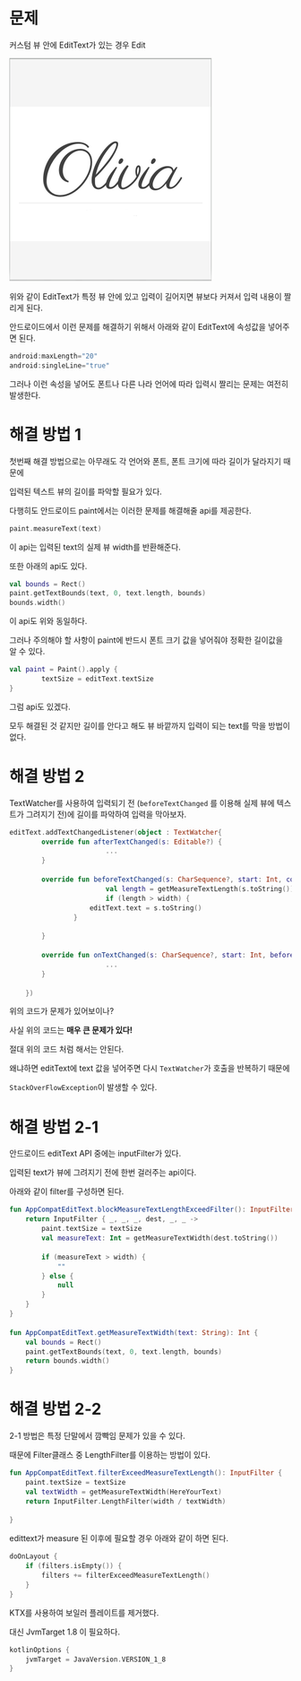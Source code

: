 
# 문제

커스텀 뷰 안에 EditText가 있는 경우 Edit

![image](https://github.com/2giwon/note.io/blob/master/TroubleShooting/resource/EditTextView.png)

위와 같이 EditText가 특정 뷰 안에 있고 입력이 길어지면 뷰보다 커져서 입력 내용이 짤리게 된다.

안드로이드에서 이런 문제를 해결하기 위해서 아래와 같이 EditText에 속성값을 넣어주면 된다.

```kotlin
android:maxLength="20"
android:singleLine="true"
```

그러나 이런 속성을 넣어도 폰트나 다른 나라 언어에 따라 입력시 짤리는 문제는 여전히 발생한다.

# 해결 방법 1

첫번째 해결 방법으로는 아무래도 각 언어와 폰트, 폰트 크기에 따라 길이가 달라지기 때문에

입력된 텍스트 뷰의 길이를 파악할 필요가 있다.

다행히도 안드로이드 paint에서는 이러한 문제를 해결해줄 api를 제공한다.

```kotlin
paint.measureText(text)
```

이 api는 입력된 text의 실제 뷰 width를 반환해준다.

또한 아래의 api도 있다.

```kotlin
val bounds = Rect()
paint.getTextBounds(text, 0, text.length, bounds)
bounds.width()
```

이 api도 위와 동일하다. 

그러나 주의해야 할 사항이 paint에 반드시 폰트 크기 값을 넣어줘야 정확한 길이값을 알 수 있다.

```kotlin
val paint = Paint().apply {
		textSize = editText.textSize
}
```

그럼 api도 있겠다. 

모두 해결된 것 같지만 길이를 안다고 해도 뷰 바깥까지 입력이 되는 text를 막을 방법이 없다.

# 해결 방법 2

TextWatcher를 사용하여 입력되기 전 (`beforeTextChanged` 를 이용해 실제 뷰에 텍스트가 그려지기 전)에 길이를 파악하여 입력을 막아보자.

```kotlin
editText.addTextChangedListener(object : TextWatcher{
        override fun afterTextChanged(s: Editable?) {
						...
        }

        override fun beforeTextChanged(s: CharSequence?, start: Int, count: Int, after: Int) {
						val length = getMeasureTextLength(s.toString())
						if (length > width) {
		            editText.text = s.toString()
		        }
						
        }

        override fun onTextChanged(s: CharSequence?, start: Int, before: Int, count: Int) {
						...
        }

    })
```

위의 코드가 문제가 있어보이나?

사실 위의 코드는 **매우 큰 문제가 있다!**

절대 위의 코드 처럼 해서는 안된다. 

왜냐하면 editText에 text 값을 넣어주면 다시 `TextWatcher`가 호출을 반복하기 때문에

`StackOverFlowException`이 발생할 수 있다.

# 해결 방법 2-1

안드로이드 editText API 중에는 inputFilter가 있다.

입력된 text가 뷰에 그려지기 전에 한번 걸러주는 api이다.

아래와 같이 filter를 구성하면 된다.

```kotlin
fun AppCompatEditText.blockMeasureTextLengthExceedFilter(): InputFilter {
    return InputFilter { _, _, _, dest, _, _ ->
        paint.textSize = textSize
        val measureText: Int = getMeasureTextWidth(dest.toString())

        if (measureText > width) {
            ""
        } else {
            null
        }
    }
}

fun AppCompatEditText.getMeasureTextWidth(text: String): Int {
    val bounds = Rect()
    paint.getTextBounds(text, 0, text.length, bounds)
    return bounds.width()
}
```

# 해결 방법 2-2

2-1 방법은 특정 단말에서 깜빡임 문제가 있을 수 있다.

때문에 Filter클래스 중 LengthFilter를 이용하는 방법이 있다.

```kotlin
fun AppCompatEditText.filterExceedMeasureTextLength(): InputFilter {
    paint.textSize = textSize
    val textWidth = getMeasureTextWidth(HereYourText)
    return InputFilter.LengthFilter(width / textWidth)

}
```

edittext가 measure 된 이후에 필요할 경우 아래와 같이 하면 된다.

```kotlin
doOnLayout {
    if (filters.isEmpty()) {
        filters += filterExceedMeasureTextLength()
    }
}
```

KTX를 사용하여 보일러 플레이트를 제거했다.

대신 JvmTarget 1.8 이 필요하다.

```kotlin
kotlinOptions {
    jvmTarget = JavaVersion.VERSION_1_8
}
```
